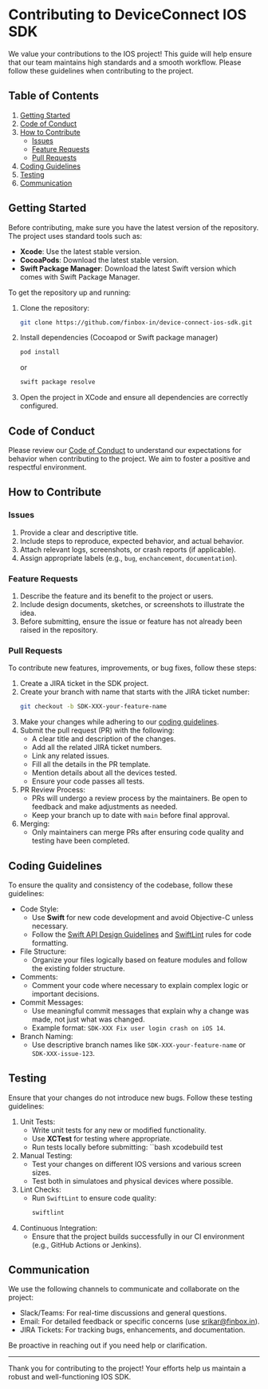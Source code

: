 # Contributing to DeviceConnect IOS SDK

We value your contributions to the IOS project! This guide will help ensure that our team maintains high standards and a smooth workflow. Please follow these guidelines when contributing to the project.

## Table of Contents
1. [Getting Started](#getting-started)
2. [Code of Conduct](#code-of-conduct)
3. [How to Contribute](#how-to-contribute)
   - [Issues](#issues)
   - [Feature Requests](#feature-requests)
   - [Pull Requests](#pull-requests)
4. [Coding Guidelines](#coding-guidelines)
5. [Testing](#testing)
6. [Communication](#communication)

## Getting Started

Before contributing, make sure you have the latest version of the repository. The project uses standard tools such as:
- **Xcode**: Use the latest stable version.
- **CocoaPods**: Download the latest stable version.
- **Swift Package Manager**: Download the latest Swift version which comes with Swift Package Manager.

To get the repository up and running:

1. Clone the repository:
   ```bash
   git clone https://github.com/finbox-in/device-connect-ios-sdk.git
2. Install dependencies (Cocoapod or Swift package manager)
   ```bash
   pod install
   ```
   or
   ```bash
   swift package resolve
3. Open the project in XCode and ensure all dependencies are correctly configured.


## Code of Conduct

Please review our [Code of Conduct](CODE_OF_CONDUCT.md) to understand our expectations for behavior when contributing to the project. We aim to foster a positive and respectful environment.


## How to Contribute


### Issues

1. Provide a clear and descriptive title.
2. Include steps to reproduce, expected behavior, and actual behavior.
3. Attach relevant logs, screenshots, or crash reports (if applicable).
4. Assign appropriate labels (e.g., `bug`, `enchancement`, `documentation`).


### Feature Requests

1. Describe the feature and its benefit to the project or users.
2. Include design documents, sketches, or screenshots to illustrate the idea.
3. Before submitting, ensure the issue or feature has not already been raised in the repository.


### Pull Requests

To contribute new features, improvements, or bug fixes, follow these steps:

1. Create a JIRA ticket in the SDK project.
2. Create your branch with name that starts with the JIRA ticket number:
   ```bash
   git checkout -b SDK-XXX-your-feature-name
3. Make your changes while adhering to our [coding guidelines](#coding-guidelines).
4. Submit the pull request (PR) with the following:
   - A clear title and description of the changes.
   - Add all the related JIRA ticket numbers.
   - Link any related issues.
   - Fill all the details in the PR template.
   - Mention details about all the devices tested.
   - Ensure your code passes all tests.
5. PR Review Process:
   - PRs will undergo a review process by the maintainers. Be open to feedback and make adjustments as needed.
   - Keep your branch up to date with `main` before final approval.
6. Merging:
   - Only maintainers can merge PRs after ensuring code quality and testing have been completed.


## Coding Guidelines

To ensure the quality and consistency of the codebase, follow these guidelines:

- Code Style:
  - Use **Swift** for new code development and avoid Objective-C unless necessary.
  - Follow the [Swift API Design Guidelines](https://www.swift.org/documentation/api-design-guidelines/) and [SwiftLint](https://realm.github.io/SwiftLint/) rules for code formatting.
- File Structure:
  - Organize your files logically based on feature modules and follow the existing folder structure.
- Comments:
  - Comment your code where necessary to explain complex logic or important decisions.
- Commit Messages:
  - Use meaningful commit messages that explain why a change was made, not just what was changed.
  - Example format: `SDK-XXX Fix user login crash on iOS 14`.
- Branch Naming:
  - Use descriptive branch names like `SDK-XXX-your-feature-name` or `SDK-XXX-issue-123`.


## Testing

Ensure that your changes do not introduce new bugs. Follow these testing guidelines:

1. Unit Tests:
   - Write unit tests for any new or modified functionality.
   - Use **XCTest** for testing where appropriate.
   - Run tests locally before submitting:
     ``bash
     xcodebuild test
2. Manual Testing:
   - Test your changes on different IOS versions and various screen sizes.
   - Test both in simulatoes and physical devices where possible.
3. Lint Checks:
   - Run `SwiftLint` to ensure code quality:
     ```bash
     swiftlint
4. Continuous Integration:
   - Ensure that the project builds successfully in our CI environment (e.g., GitHub Actions or Jenkins).


## Communication

We use the following channels to communicate and collaborate on the project:

- Slack/Teams: For real-time discussions and general questions.
- Email: For detailed feedback or specific concerns (use srikar@finbox.in).
- JIRA Tickets: For tracking bugs, enhancements, and documentation.

Be proactive in reaching out if you need help or clarification.

-------------------------------
Thank you for contributing to the project! Your efforts help us maintain a robust and well-functioning IOS SDK.
